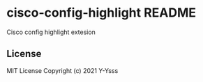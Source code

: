 # cisco-config-highlight README

Cisco config highlight extesion


## License
MIT License Copyright (c) 2021 Y-Ysss